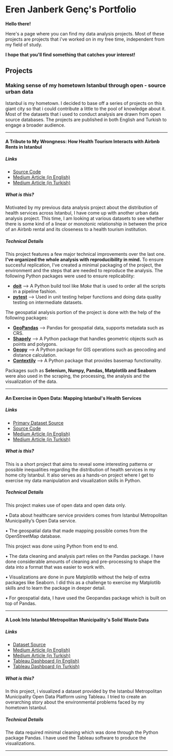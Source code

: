 # Eren Janberk Genç's Portfolio 

**Hello there!**

Here's a page where you can find my data analysis projects. Most of these projects are projects that i've worked on in my free time, independent from my field of study.

**I hope that you'll find something that catches your interest!**

## Projects

### Making sense of my hometown Istanbul through open - source urban data
Istanbul is my hometown. I decided to base off a series of projects on this giant city so that i could contribute a little to the pool of knowledge about it. Most of the datasets that i used to conduct analysis are drawn from open source databases. The projects are published in both English and Turkish to engage a broader audience.

* * *

#### A Tribute to My Wrongness: How Health Tourism Interacts with Airbnb Rents in Istanbul ####

##### Links

- [Source Code](https://github.com/ejgenc/Data-Analysis_Istanbul-Health-Tourism)
- [Medium Article (in English)](https://ejgenc.medium.com/a-tribute-to-my-wrongness-istanbul-data-analysis-2c4f63176dc6)
- [Medium Article (in Turkish)](https://ejgenc.medium.com/istanbul-saglik-turizmi-d4ffd0694ddf)

##### What is this?

Motivated by my previous data analysis project about the distribution of health services across Istanbul, I have come up with another urban data analysis project. This time, I am looking at various datasets to see whether there is some kind of a linear or monotonic relationship in between the price of an Airbnb rental and its closeness to a health tourism institution.

##### Technical Details

This project features a few major technical improvements over the last one. **I've organized the whole analysis with reproducibility in mind.**
To ensure succesful replication, I've created a minimal packaging of the project, the environment and the steps that are needed to reproduce the analysis.
The following Python packages were used to ensure replicability:

* [**doit**](https://pydoit.org/) --> A Python build tool like _Make_ that is used to order all the scripts in a pipeline fashion.
* [**pytest**](https://docs.pytest.org/en/stable/) --> Used in unit testing helper functions and doing data quality testing on intermediate datasets.

The geospatial analysis portion of the project is done with the help of the following packages:

* [**GeoPandas**](https://geopandas.org/) --> Pandas for geospatial data, supports metadata such as CRS.
* [**Shapely**](https://shapely.readthedocs.io/en/stable/manual.html) --> A Python package that handles geometric objects such as points and polygons.
* [**Geopy**](https://geopy.readthedocs.io/en/stable/) --> A Python package for GIS operations such as geocoding and distance calculation.
* [**Contextily**](https://github.com/geopandas/contextily) --> A Python package that provides basemap functionality.

Packages such as **Selenium, Numpy, Pandas, Matplotlib and Seaborn** were also used in the scraping, the processing, the analysis and the visualization of the data.

* * *

#### An Exercise in Open Data: Mapping Istanbul's Health Services

##### Links

- [Primary Dataset Source](https://data.ibb.gov.tr/en/dataset/istanbul-saglik-kurum-ve-kuruluslari-verisi)
- [Source Code](https://github.com/ejgenc/Data-Analysis_Istanbul-Health-Services-Map)
- [Medium Article (in English)](https://towardsdatascience.com/an-exercise-in-open-data-mapping-istanbuls-health-services-df145375dc4e)
- [Medium Article (in Turkish)](https://medium.com/@ejgenc/i%CC%87stanbulun-sa%C4%9Fl%C4%B1k-hizmetlerini-haritalamak-bir-a%C3%A7%C4%B1k-veri-egzersizi-9fc21a2ce049)

##### What is this?

This is a short project that aims to reveal some interesting patterns or possible inequalities regarding the distribution of health services in my home city Istanbul. It also serves as a hands-on project where I get to exercise my data manipulation and visualization skills in Python.

##### Technical Details

This project makes use of open data and open data only.

  •	Data about healthcare service providers comes from Istanbul Metropolitan Municipality’s Open Data service.

  •	The geospatial data that made mapping possible comes from the OpenStreetMap database.

This project was done using Python from end to end.

  •	The data cleaning and analysis part relies on the Pandas package. I have done considerable amounts of cleaning and pre-processing to shape the data into a format that was easier to work with.

  •	Visualizations are done in pure Matplotlib without the help of extra packages like Seaborn. I did this as a challenge to exercise my Matplotlib skills and to learn the package in deeper detail.

  •	For geospatial data, I have used the Geopandas package which is built on top of Pandas.

* * *

#### A Look Into Istanbul Metropolitan Municipality's Solid Waste Data

##### Links
- [Dataset Source](https://data.ibb.gov.tr/dataset/ilce-yil-ve-atik-turu-bazinda-atik-miktari)
- [Medium Article (in English)](https://medium.com/@ejgenc/a-view-into-istanbuls-greenness-istanbul-metropolitan-municipality-solid-waste-data-525ba89bb82a)
- [Medium Article (in Turkish)](https://medium.com/@ejgenc/ibbopendataturkish-464a22d27873)
- [Tableau Dashboard (in English)](https://public.tableau.com/profile/eren.janberk.gen.5075#!/vizhome/AviewintoIstanbulsgreenness-Dashboard/Dashboard)
- [Tableau Dashboard (in Turkish)](https://public.tableau.com/profile/eren.janberk.gen.5075#!/vizhome/stanbulunyeilliinebirbak-Dashboard/Dashboard-TR)

##### What is this?

In this project, i visualized a dataset provided by the Istanbul Metropolitan Municipality Open Data Platform using Tableau. I tried to create an overarching story about the environmental problems faced by my hometown Istanbul.

##### Technical Details

The data required minimal cleaning which was done through the Python package Pandas. I have used the Tableau software to produce the visualizations.

* * *